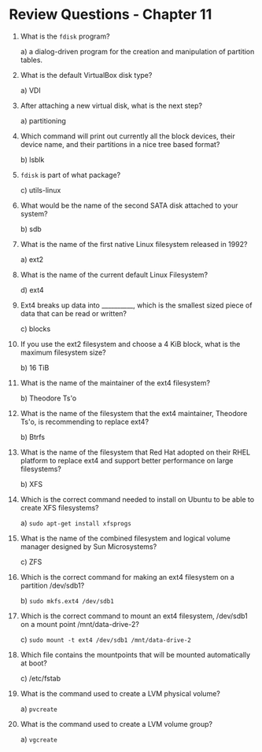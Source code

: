 # Review Questions - Chapter 11

1) What is the `fdisk` program?

   a) a dialog-driven program for the creation and manipulation of partition tables.

2) What is the default VirtualBox disk type?

   a) VDI


3) After attaching a new virtual disk, what is the next step?

   a) partitioning


4) Which command will print out currently all the block devices, their device name, and their partitions in a nice tree based format?

   b) lsblk
  

5) `fdisk` is part of what package?

   c) utils-linux


6) What would be the name of the second SATA disk attached to your system?

   b) sdb
 

7) What is the name of the first native Linux filesystem released in 1992?

   a) ext2


8) What is the name of the current default Linux Filesystem?

   d) ext4

9) Ext4 breaks up data into __________, which is the smallest sized piece of data that can be read or written?

   c) blocks
 

10) If you use the ext2 filesystem and choose a 4 KiB block, what is the maximum filesystem size?

    b) 16 TiB
  

11) What is the name of the maintainer of the ext4 filesystem?

    b) Theodore Ts'o
   

12) What is the name of the filesystem that the ext4 maintainer, Theodore Ts'o, is recommending to replace ext4?

    b) Btrfs

13) What is the name of the filesystem that Red Hat adopted on their RHEL platform to replace ext4 and support better performance on large filesystems?

    b) XFS
 

14) Which is the correct command needed to install on Ubuntu to be able to create XFS filesystems?

    a) `sudo apt-get install xfsprogs`

15) What is the name of the combined filesystem and logical volume manager designed by Sun Microsystems?

    c) ZFS
   

16) Which is the correct command for making an ext4 filesystem on a partition /dev/sdb1?

    b) `sudo mkfs.ext4 /dev/sdb1`

17) Which is the correct command to mount an ext4 filesystem, /dev/sdb1 on a mount point /mnt/data-drive-2?

    c) `sudo mount -t ext4 /dev/sdb1 /mnt/data-drive-2`


18) Which file contains the mountpoints that will be mounted automatically at boot?


    c) /etc/fstab


19) What is the command used to create a LVM physical volume?

    a) `pvcreate`


20) What is the command used to create a LVM volume group?

    a) `vgcreate`

